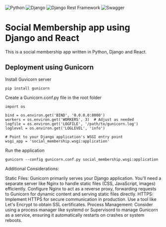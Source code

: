 ![Python](https://img.shields.io/badge/python-3670A0?style=for-the-badge&logo=python&logoColor=ffdd54)
![Django](https://img.shields.io/badge/Django-092E20?style=for-the-badge&logo=django&logoColor=green)
![Django Rest Framework](https://img.shields.io/badge/django%20rest-ff1709?style=for-the-badge&logo=django&logoColor=white)
![Swagger](https://img.shields.io/badge/-Swagger-%23Clojure?style=for-the-badge&logo=swagger&logoColor=white)

# Social Membership app using Django and React

This is a social membership app written in Python, Django and React.

## Deployment using Gunicorn

Install Guvicorn server 

```
pip install gunicorn
```

Create a Gunicorn.conf.py file in the root folder

```
import os

bind = os.environ.get('BIND', '0.0.0.0:8000')
workers = os.environ.get('WORKERS', 3)  # Adjust as needed
logfile = os.environ.get('LOGFILE', '/path/to/gunicorn.log')
loglevel = os.environ.get('LOGLEVEL', 'info')

# Point to your Django application's WSGI entry point
wsgi_app = 'social_membership.wsgi:application'

```

Run the application

```
gunicorn --config gunicorn.conf.py social_membership.wsgi:application
```

Additional Considerations:

Static Files: Gunicorn primarily serves your Django application. You'll need a separate server like Nginx to handle static files (CSS, JavaScript, images) efficiently. Configure Nginx to act as a reverse proxy, forwarding requests to Gunicorn for dynamic content and serving static files directly.
HTTPS: Implement HTTPS for secure communication in production. Use a tool like Let's Encrypt to obtain SSL certificates.
Process Management: Consider using a process manager like systemd or Supervisord to manage Gunicorn as a service, ensuring it automatically restarts on crashes or system reboots.
